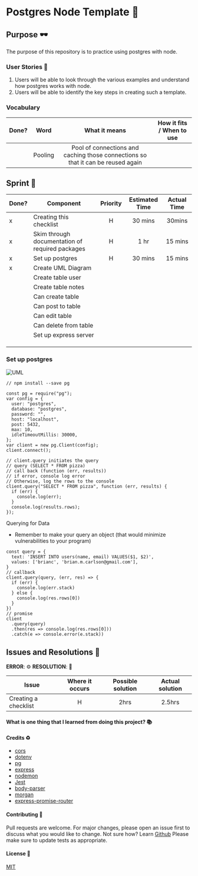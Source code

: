 # Postgres Node Template :rocket:

## Purpose :dark_sunglasses:

The purpose of this repository is to practice using postgres with node.

### User Stories :telescope:

1. Users will be able to look through the various examples and understand how postgres works with node.
2. Users will be able to identify the key steps in creating such a template.

### Vocabulary

| Done? | Word    |                                  What it means                                   | How it fits / When to use |
| ----- | ------- | :------------------------------------------------------------------------------: | :-----------------------: |
|       | Pooling | Pool of connections and caching those connections so that it can be reused again |                           |

## Sprint :athletic_shoe:

| Done? | Component                                       | Priority | Estimated Time | Actual Time |
| ----- | ----------------------------------------------- | :------: | :------------: | :---------: |
| x     | Creating this checklist                         |    H     |    30 mins     |   30mins    |
| x     | Skim through documentation of required packages |    H     |      1 hr      |   15 mins   |
| x     | Set up postgres                                 |    H     |    30 mins     |   15 mins   |
| x     | Create UML Diagram                              |          |                |             |
|       | Create table user                               |          |                |             |
|       | Create table notes                              |          |                |             |
|       | Can create table                                |          |                |             |
|       | Can post to table                               |          |                |             |
|       | Can edit table                                  |          |                |             |
|       | Can delete from table                           |          |                |             |
|       | Set up express server                           |          |                |             |
|       |                                                 |          |                |             |
|       |                                                 |          |                |             |
|       |                                                 |          |                |             |

### Set up postgres

![UML](https://www.dropbox.com/s/cwsgbxtlhurkgux/_ERD%20with%20colored%20entities%20example%20%28UML%20notation%29.png?raw=1)

```
// npm install --save pg

const pg = require("pg");
var config = {
  user: "postgres",
  database: "postgres",
  password: "",
  host: "localhost",
  post: 5432,
  max: 10,
  idleTimeoutMillis: 30000,
};
var client = new pg.Client(config);
client.connect();

// client.query initiates the query
// query (SELECT * FROM pizza)
// call back (function (err, results))
// if error, console log error
// Otherwise, log the rows to the console
client.query("SELECT * FROM pizza", function (err, results) {
  if (err) {
    console.log(err);
  }
  console.log(results.rows);
});

```

Querying for Data

- Remember to make your query an object (that would minimize vulnerabilities to your program)

```
const query = {
  text: 'INSERT INTO users(name, email) VALUES($1, $2)',
  values: ['brianc', 'brian.m.carlson@gmail.com'],
}
// callback
client.query(query, (err, res) => {
  if (err) {
    console.log(err.stack)
  } else {
    console.log(res.rows[0])
  }
})
// promise
client
  .query(query)
  .then(res => console.log(res.rows[0]))
  .catch(e => console.error(e.stack))

```

## Issues and Resolutions :flashlight:

**ERROR**: :gear:
**RESOLUTION**: :key:

| Issue                | Where it occurs | Possible solution | Actual solution |
| -------------------- | :-------------: | :---------------: | :-------------: |
| Creating a checklist |        H        |       2hrs        |     2.5hrs      |

#### What is one thing that I learned from doing this project? :books:

#### Credits :recycle:

- [cors](https://expressjs.com/en/resources/middleware/cors.html)
- [dotenv](https://github.com/motdotla/dotenv)
- [pg](https://node-postgres.com/)
- [express](https://expressjs.com/)
- [nodemon](https://nodemon.io/)
- [Jest](https://jestjs.io/)
- [body-parser](https://github.com/expressjs/body-parser)
- [morgan](https://www.npmjs.com/package/morgan)
- [express-promise-router](https://github.com/express-promise-router/express-promise-router)

#### Contributing :round_pushpin:

Pull requests are welcome. For major changes, please open an issue first to discuss what you would like to change.
Not sure how? Learn [Github](https://www.youtube.com/watch?v=3RjQznt-8kE&list=PL4cUxeGkcC9goXbgTDQ0n_4TBzOO0ocPR)
Please make sure to update tests as appropriate.

#### License :memo:

[MIT](https://choosealicense.com/licenses/mit/)
